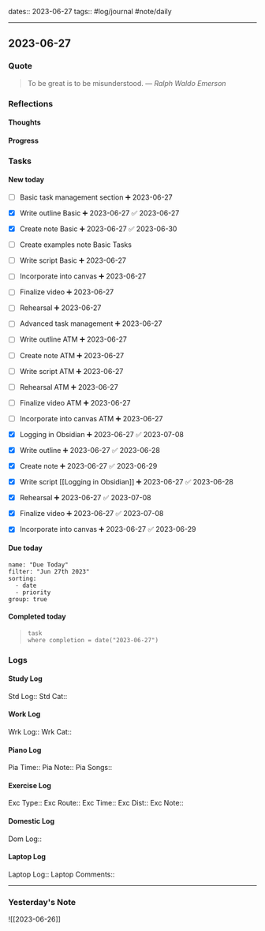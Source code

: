 dates:: 2023-06-27
tags:: #log/journal #note/daily 

---
## 2023-06-27

### Quote

> To be great is to be misunderstood.
> — <cite>Ralph Waldo Emerson</cite>


### Reflections

#### Thoughts

#### Progress

### Tasks

#### New today

- [ ] Basic task management section ➕ 2023-06-27
- [x] Write outline Basic ➕ 2023-06-27 ✅ 2023-06-27
- [x] Create note Basic ➕ 2023-06-27 ✅ 2023-06-30
- [ ] Create examples note Basic Tasks 
- [ ] Write script Basic ➕ 2023-06-27
- [ ] Incorporate into canvas ➕ 2023-06-27
- [ ] Finalize video ➕ 2023-06-27
- [ ] Rehearsal ➕ 2023-06-27

- [ ] Advanced task management ➕ 2023-06-27
- [ ] Write outline ATM ➕ 2023-06-27
- [ ] Create note ATM  ➕ 2023-06-27
- [ ] Write script ATM  ➕ 2023-06-27
- [ ] Rehearsal ATM ➕ 2023-06-27
- [ ] Finalize video ATM ➕ 2023-06-27
- [ ] Incorporate into canvas ATM ➕ 2023-06-27

- [x] Logging in Obsidian ➕ 2023-06-27 ✅ 2023-07-08
- [x] Write outline ➕ 2023-06-27 ✅ 2023-06-28
- [x] Create note ➕ 2023-06-27 ✅ 2023-06-29
- [x] Write script [[Logging in Obsidian]] ➕ 2023-06-27 ✅ 2023-06-28
- [x] Rehearsal ➕ 2023-06-27 ✅ 2023-07-08
- [x] Finalize video ➕ 2023-06-27 ✅ 2023-07-08
- [x] Incorporate into canvas ➕ 2023-06-27 ✅ 2023-06-29

#### Due today

```todoist
name: "Due Today"
filter: "Jun 27th 2023"
sorting: 
  - date
  - priority
group: true
```

#### Completed today

> ```dataview
> task
> where completion = date("2023-06-27")
> ```


### Logs

#### Study Log
Std Log:: 
Std Cat:: 

#### Work Log
Wrk Log:: 
Wrk Cat:: 

#### Piano Log

Pia Time:: 
Pia Note:: 
Pia Songs:: 

#### Exercise Log

Exc Type:: 
Exc Route:: 
Exc Time:: 
Exc Dist:: 
Exc Note:: 

#### Domestic Log

Dom Log:: 

#### Laptop Log

Laptop Log:: 
Laptop Comments::


---
### Yesterday's Note

![[2023-06-26]]


